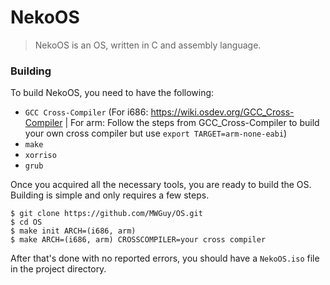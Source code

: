 # NekoOS

> NekoOS is an OS, written in C and assembly language.

### Building

To build NekoOS, you need to have the following:
- `GCC Cross-Compiler` (For i686: https://wiki.osdev.org/GCC_Cross-Compiler | For arm: Follow the steps from GCC_Cross-Compiler to build your own cross compiler but use `export TARGET=arm-none-eabi`)
- `make`
- `xorriso`
- `grub`

Once you acquired all the necessary tools, you are ready to build the OS.
Building is simple and only requires a few steps.

```
$ git clone https://github.com/MWGuy/OS.git
$ cd OS
$ make init ARCH=(i686, arm)
$ make ARCH=(i686, arm) CROSSCOMPILER=your cross compiler
```

After that's done with no reported errors, you should have a `NekoOS.iso` file in the project directory.

